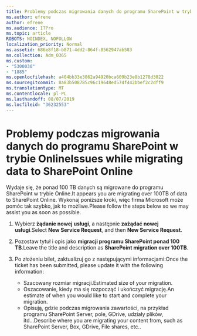 ```yaml
---
title: Problemy podczas migrowania danych do programu SharePoint w trybie Online
ms.author: efrene
author: efrene
ms.audience: ITPro
ms.topic: article
ROBOTS: NOINDEX, NOFOLLOW
localization_priority: Normal
ms.assetid: 686e8f18-b871-4dd2-864f-8562947ab583
ms.collection: Adm_O365
ms.custom:
- "5300030"
- "1885"
ms.openlocfilehash: a404bb33e3862a94920bca609b23e8b1278d3022
ms.sourcegitcommit: 8a83b508785c96c19648ed574f442bbef2c2dff9
ms.translationtype: MT
ms.contentlocale: pl-PL
ms.lasthandoff: 08/07/2019
ms.locfileid: "36232553"
---
```

# <a name="issues-while-migrating-data-to-sharepoint-online"></a><span data-ttu-id="33ddc-102">Problemy podczas migrowania danych do programu SharePoint w trybie Online</span><span class="sxs-lookup"><span data-stu-id="33ddc-102">Issues while migrating data to SharePoint Online</span></span>

<span data-ttu-id="33ddc-103">Wydaje się, że ponad 100 TB danych są migrowane do programu SharePoint w trybie Online.</span><span class="sxs-lookup"><span data-stu-id="33ddc-103">It appears you are migrating over 100TB of data to SharePoint Online.</span></span> <span data-ttu-id="33ddc-104">Wykonaj poniższe kroki, więc firma Microsoft może pomóc tak szybko, jak to możliwe.</span><span class="sxs-lookup"><span data-stu-id="33ddc-104">Please follow the steps below so we may assist you as soon as possible.</span></span> 

1. <span data-ttu-id="33ddc-105">Wybierz **żądanie nowej usługi**, a następnie **zażądać nowej usługi**.</span><span class="sxs-lookup"><span data-stu-id="33ddc-105">Select **New Service Request**, and then **New Service Request**.</span></span> 
2. <span data-ttu-id="33ddc-106">Pozostaw tytuł i opis jako **migracji programu SharePoint ponad 100 TB**.</span><span class="sxs-lookup"><span data-stu-id="33ddc-106">Leave the title and description as **SharePoint migration over 100TB**.</span></span>
3. <span data-ttu-id="33ddc-107">Po złożeniu bilet, zaktualizuj go z następującymi informacjami:</span><span class="sxs-lookup"><span data-stu-id="33ddc-107">Once the ticket has been submitted, please update it with the following information:</span></span> 

    - <span data-ttu-id="33ddc-108">Szacowany rozmiar migracji.</span><span class="sxs-lookup"><span data-stu-id="33ddc-108">Estimated size of your migration.</span></span>
    - <span data-ttu-id="33ddc-109">Oszacowanie, kiedy ma się rozpocząć i ukończyć migrację.</span><span class="sxs-lookup"><span data-stu-id="33ddc-109">An estimate of when you would like to start and complete your migration.</span></span>
    - <span data-ttu-id="33ddc-110">Opisują, gdzie podczas migrowania zawartości, na przykład programu SharePoint Server, pole, GDrive, udziały plików, itd...</span><span class="sxs-lookup"><span data-stu-id="33ddc-110">Describe where you are migrating your content from, such as SharePoint Server, Box, GDrive, File shares, etc..</span></span>


  

